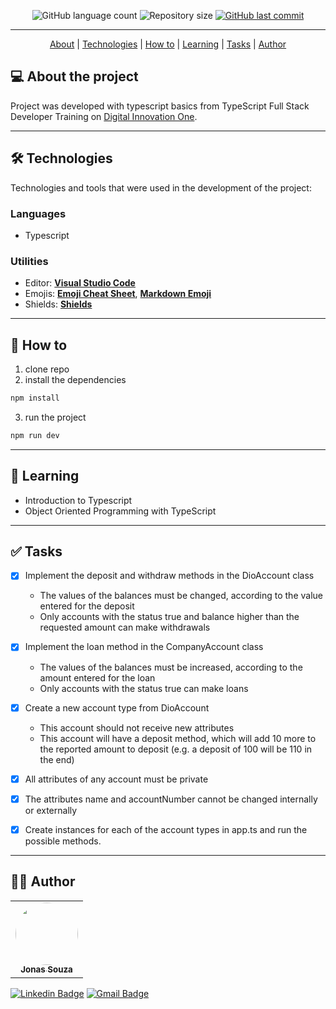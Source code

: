 <p align="center">
  <img alt="GitHub language count" src="https://img.shields.io/github/languages/count/jonasmzsouza/dio-ts-chl-01?style=flat-square&color=f1783f">
  <img alt="Repository size" src="https://img.shields.io/github/repo-size/jonasmzsouza/dio-ts-chl-01?style=flat-square&color=1f6feb">
  <a href="https://github.com/jonasmzsouza/dio-ts-chl-01/commits/main">
    <img alt="GitHub last commit" src="https://img.shields.io/github/last-commit/jonasmzsouza/dio-ts-chl-01/main?style=flat-square&color=2f74c0">
  </a>
</p>

<hr>

<p align="center">
 <a href="#-about-the-project">About</a> |
 <a href="#-technologies">Technologies</a> | 
  <a href="#-how-to">How to</a> | 
    <a href="#-learning">Learning</a> | 
   <a href="#-tasks">Tasks</a> | 
 <a href="#-author">Author</a> 
</p>

## 💻 About the project

Project was developed with typescript basics from TypeScript Full Stack Developer Training on [Digital Innovation One](https://www.dio.me/). 

---

## 🛠 Technologies

Technologies and tools that were used in the development of the project:

### **Languages**

-   Typescript

### **Utilities**

- Editor: **[Visual Studio Code](https://code.visualstudio.com/)**
- Emojis: **[Emoji Cheat Sheet](https://github.com/ikatyang/emoji-cheat-sheet)**, **[Markdown Emoji](https://gist.github.com/rxaviers/7360908)**
- Shields: **[Shields](https://shields.io/)**

---

## 🔧 How to

1. clone repo
2. install the dependencies
```bash
npm install
```
3. run the project
```bash
npm run dev
```
---
## 📖 Learning

-  Introduction to Typescript
-  Object Oriented Programming with TypeScript

---
## ✅ Tasks

- [x] Implement the deposit and withdraw methods in the DioAccount class
  - The values of the balances must be changed, according to the value entered for the deposit
  - Only accounts with the status true and balance higher than the requested amount can make withdrawals

- [x] Implement the loan method in the CompanyAccount class
  - The values of the balances must be increased, according to the amount entered for the loan
  - Only accounts with the status true can make loans

- [x] Create a new account type from DioAccount
  - This account should not receive new attributes
  - This account will have a deposit method, which will add 10 more to the reported amount to deposit (e.g. a deposit of 100 will be 110 in the end)

- [x] All attributes of any account must be private

- [x] The attributes name and accountNumber cannot be changed internally or externally

- [x] Create instances for each of the account types in app.ts and run the possible methods.

---
## 👨‍💻 Author

<table>
  <tr>
    <td align="center">
      <a href="https://jonasmzsouza.github.io/">
         <img style="border-radius: 50%;" src="https://avatars.githubusercontent.com/u/61324433?v=4" width="100px;" alt=""/>
         <br />
         <sub><b>Jonas Souza</b></sub>
      </a>
    </td>
  </tr>
</table>
 
[![Linkedin Badge](https://img.shields.io/badge/-jonasmzsouza-blue?style=flat-square&logo=Linkedin&logoColor=white&link=https://www.linkedin.com/in/jonasmzsouza/)](https://www.linkedin.com/in/jonasmzsouza/) [![Gmail Badge](https://img.shields.io/badge/-jonasmzsouza@gmail.com-c14438?style=flat-square&logo=Gmail&logoColor=white&link=mailto:jonasmzsouza@gmail.com)](mailto:jonasmzsouza@gmail.com)
